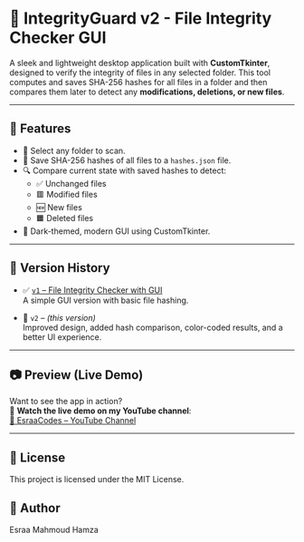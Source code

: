 # 🔐 IntegrityGuard v2 - File Integrity Checker GUI

A sleek and lightweight desktop application built with **CustomTkinter**, designed to verify the integrity of files in any selected folder. This tool computes and saves SHA-256 hashes for all files in a folder and then compares them later to detect any **modifications, deletions, or new files**.

---

## 🚀 Features

- 📁 Select any folder to scan.
- 💾 Save SHA-256 hashes of all files to a `hashes.json` file.
- 🔍 Compare current state with saved hashes to detect:
  - ✅ Unchanged files
  - 🟥 Modified files
  - 🆕 New files
  - 🟧 Deleted files
- 🎨 Dark-themed, modern GUI using CustomTkinter.

---

## 🔁 Version History

- ✅ [`v1` – File Integrity Checker with GUI](https://github.com/esraamahmoudhamza/File-Integrity-Checker-with-GUI)  
  A simple GUI version with basic file hashing.

- 🌟 `v2` – *(this version)*  
  Improved design, added hash comparison, color-coded results, and a better UI experience.

--- 

## 📷 Preview (Live Demo)

Want to see the app in action?  
🎥 **Watch the live demo on my YouTube channel**:  
[🔗 EsraaCodes – YouTube Channel](https://www.youtube.com/@EsraaCodes)

---

## 📜 License
This project is licensed under the MIT License.

## 🙌 Author
Esraa Mahmoud Hamza




